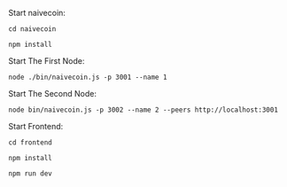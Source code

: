 Start naivecoin:
```
cd naivecoin 
```
```
npm install 
```

Start The First Node: 
```
node ./bin/naivecoin.js -p 3001 --name 1 
```

Start The Second Node: 
```
node bin/naivecoin.js -p 3002 --name 2 --peers http://localhost:3001
```

Start Frontend:
```
cd frontend 

npm install 

npm run dev
```